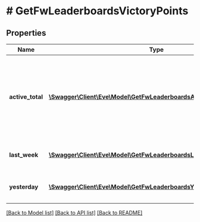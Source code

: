 # # GetFwLeaderboardsVictoryPoints

## Properties

Name | Type | Description | Notes
------------ | ------------- | ------------- | -------------
**active_total** | [**\Swagger\Client\Eve\Model\GetFwLeaderboardsActiveTotalActiveTotal1[]**](GetFwLeaderboardsActiveTotalActiveTotal1.md) | Top 4 ranking of factions active in faction warfare by total victory points. A faction is considered \&quot;active\&quot; if they have participated in faction warfare in the past 14 days | 
**last_week** | [**\Swagger\Client\Eve\Model\GetFwLeaderboardsLastWeekLastWeek1[]**](GetFwLeaderboardsLastWeekLastWeek1.md) | Top 4 ranking of factions by victory points in the past week | 
**yesterday** | [**\Swagger\Client\Eve\Model\GetFwLeaderboardsYesterdayYesterday1[]**](GetFwLeaderboardsYesterdayYesterday1.md) | Top 4 ranking of factions by victory points in the past day | 

[[Back to Model list]](../../README.md#documentation-for-models) [[Back to API list]](../../README.md#documentation-for-api-endpoints) [[Back to README]](../../README.md)


